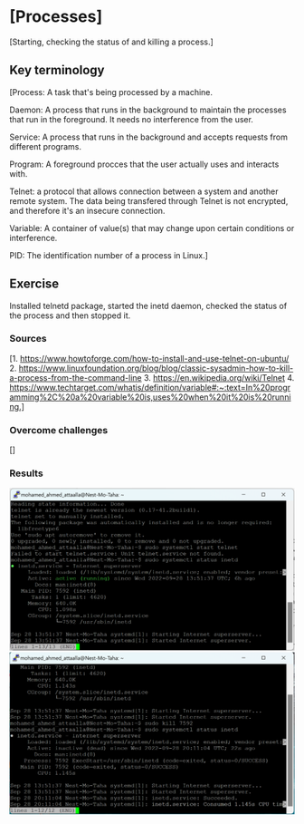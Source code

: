 # [Processes]
[Starting, checking the status of and killing a process.]

## Key terminology
[Process: A task that's being processed by a machine.

Daemon: A process that runs in the background to maintain the processes that run in the foreground. It needs no interference from the user.

Service: A process that runs in the background and accepts requests from different programs.

Program: A foreground procces that the user actually uses and interacts with.

Telnet: a protocol that allows connection between a system and another remote system. The data being transfered through Telnet is not encrypted, and therefore it's an insecure connection.

Variable: A container of value(s) that may change upon certain conditions or interference.

PID: The identification number of a process in Linux.]

## Exercise
Installed telnetd package, started the inetd daemon, checked the status of the process and then stopped it.
### Sources
[1. https://www.howtoforge.com/how-to-install-and-use-telnet-on-ubuntu/
2. https://www.linuxfoundation.org/blog/blog/classic-sysadmin-how-to-kill-a-process-from-the-command-line
3. https://en.wikipedia.org/wiki/Telnet
4. https://www.techtarget.com/whatis/definition/variable#:~:text=In%20programming%2C%20a%20variable%20is,uses%20when%20it%20is%20running.]

### Overcome challenges
[]

### Results
![Telnet_status](https://github.com/Techgrounds-Cloud-9/cloud-9-Atalla90/blob/4b739b36f3c7e424619880f48a2f65678e03d8ee/00_includes/Linux/Telnet_status.png)
![Killing_inetd](https://github.com/Techgrounds-Cloud-9/cloud-9-Atalla90/blob/4b739b36f3c7e424619880f48a2f65678e03d8ee/00_includes/Linux/Killing_inetd.png)